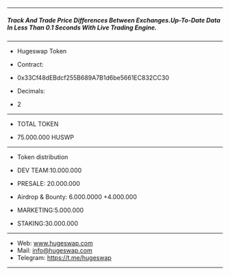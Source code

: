 
------------


##### Track And Trade Price Differences Between Exchanges.Up-To-Date Data In Less Than 0.1 Seconds With Live Trading Engine.


------------


- Hugeswap Token
- Contract:

- 0x33Cf48dEBdcf255B689A7B1d6be5661EC832CC30
- Decimals:
- 2

------------


- TOTAL TOKEN

- 75.000.000 HUSWP

------------


- Token distribution


- DEV TEAM:10.000.000
- PRESALE: 20.000.000
- Airdrop & Bounty: 6.000.0000 +4.000.000
- MARKETING:5.000.000
- STAKING:30.000.000

------------



- Web: www.hugeswap.com
- Mail: info@hugeswap.com
- Telegram: https://t.me/hugeswap

------------

